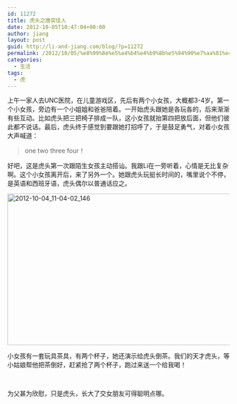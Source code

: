 ```yaml
---
id: 11272
title: 虎头之唐突佳人
date: 2012-10-05T10:47:04+00:00
author: jiang
layout: post
guid: http://li-and-jiang.com/blog/?p=11272
permalink: /2012/10/05/%e8%99%8e%e5%a4%b4%e4%b9%8b%e5%94%90%e7%aa%81%e4%bd%b3%e4%ba%ba/
categories:
  - 生活
tags:
  - 虎
---
```

上午一家人去UNC医院，在儿童游戏区，先后有两个小女孩，大概都3-4岁。第一个小女孩，旁边有一个小姐姐和爸爸陪着。一开始虎头跟她是各玩各的，后来渐渐有些互动。比如虎头把三把椅子排成一队，这小女孩就抬第四把放后面，但他们彼此都不说话。最后，虎头终于感觉到要跟她打招呼了，于是鼓足勇气，对着小女孩大声喊道：

> one two three four！

好吧，这是虎头第一次跟陌生女孩主动搭讪。我跟Li在一旁听着，心情是无比复杂啊。这个小女孩离开后，来了另外一个。她跟虎头玩挺长时间的，嘴里说个不停，是英语和西班牙语，虎头偶尔以普通话应之。

[<img style="background-image: none; border-bottom: 0px; border-left: 0px; padding-left: 0px; padding-right: 0px; display: block; float: none; margin-left: auto; border-top: 0px; margin-right: auto; border-right: 0px; padding-top: 0px" title="2012-10-04_11-04-02_146" border="0" alt="2012-10-04_11-04-02_146" src="http://jiangtanghu.com/cn/wp-content/uploads/2012/10/2012-10-04_11-04-02_146_thumb.jpg" width="606" height="343" />](http://jiangtanghu.com/cn/wp-content/uploads/2012/10/2012-10-04_11-04-02_146.jpg)

小女孩有一套玩具茶具，有两个杯子，她还演示给虎头倒茶。我们的天才虎头，等小姑娘帮他把茶倒好，赶紧抢了两个杯子，跑过来送一个给我喝！

&#160;

为父甚为欣慰，只是虎头，长大了交女朋友可得聪明点哪。